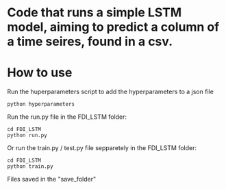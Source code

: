 # Code that runs a simple LSTM model, aiming to predict a column of a time seires, found in a csv. 

# How to use

Run the huperparameters script to add the hyperparameters to a json file
```
python hyperparameters
```

Run the run.py file in the FDI_LSTM folder:
```
cd FDI_LSTM
python run.py 
```

Or run the train.py / test.py file sepparetely in the FDI_LSTM folder:
```
cd FDI_LSTM
python train.py 
```

Files saved in the "save_folder"